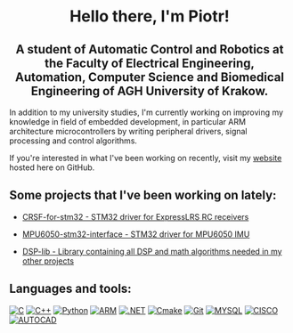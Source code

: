 <h1 align="center">  Hello there, I'm Piotr! </h1>
<h2 align="center"> A student of Automatic Control and Robotics at the Faculty of Electrical Engineering, Automation,
                    Computer Science and Biomedical Engineering of AGH University of Krakow.
</h2>

In addition to my university studies, I'm currently working on improving my knowledge in field of embedded development,
in particular ARM architecture microcontrollers by writing peripheral drivers, signal processing and control algorithms.

If you're interested in what I've been working on recently, visit my [website](https://koun7z.github.io) hosted here on GitHub.


<h2>
Some projects that I've been working on lately:
</h2>

<p align="left">
    <ul>
        <li><a href="https://github.com/Koun7z/CRSF-for-stm32" target="_blank"> CRSF-for-stm32 - STM32 driver for ExpressLRS RC receivers </a> </li>
    </ul>
    <ul>
        <li><a href="https://github.com/Koun7z/MPU6050-stm32-interface" target="_blank">MPU6050-stm32-interface - STM32 driver for MPU6050 IMU</a> </li>
    </ul>
    <ul>
        <li><a href="https://github.com/Koun7z/DSP-lib" target="_blank"> DSP-lib - Library containing all DSP and math algorithms needed in my other projects</a> </li>
    </ul>
</p>


## Languages and tools:
[![C]](https://img.shields.io/badge/C-00599C?logo=c&logoColor=white "C")
[![C++]](https://en.wikipedia.org/wiki/C%2B%2B "C++")
[![Python]](https://www.python.org "Python")
[![ARM]](https://www.arm.com)
[![.NET]](https://dotnet.microsoft.com ".NET")
[![Cmake]]()
[![Git]](https://git-scm.com "Git")
[![MYSQL]]( "MYSQL")
[![CISCO]]()
[![AUTOCAD]]()

[.NET]: https://img.shields.io/badge/.NET-512BD4?style=for-the-badge&labelColor=512BD4&logoColor=ffffff&logo=dot-net
[C++]: https://img.shields.io/badge/C++-00599C?style=for-the-badge&labelColor=01427d&logoColor=6295cb&logo=cplusplus
[Python]: https://img.shields.io/badge/Python-3776AB?style=for-the-badge&labelColor=FFD43B&logoColor=3776AB&logo=python
[ARM]: https://img.shields.io/badge/Arm-0091BD.svg?style=for-the-badge&logo=Arm&logoColor=white
[Git]: https://img.shields.io/badge/Git-F05032?style=for-the-badge&labelColor=F05032&logoColor=ffffff&logo=git
[C]: https://img.shields.io/badge/C-A8B9CC.svg?style=for-the-badge&logo=C&logoColor=black
[MYSQL]: https://img.shields.io/badge/MySQL-4479A1.svg?style=for-the-badge&logo=MySQL&logoColor=white
[CISCO]: https://img.shields.io/badge/Cisco-1BA0D7.svg?style=for-the-badge&logo=Cisco&logoColor=white
[AUTOCAD]: https://img.shields.io/badge/AutoCAD-E51050.svg?style=for-the-badge&logo=AutoCAD&logoColor=white
[CMake]: https://img.shields.io/badge/CMake-064F8C.svg?style=for-the-badge&logo=CMake&logoColor=white
